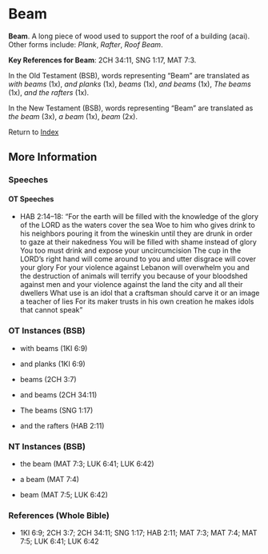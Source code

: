 # Beam
**Beam**. 
A long piece of wood used to support the roof of a building (acai). 
Other forms include: 
*Plank*, *Rafter*, *Roof Beam*. 


**Key References for Beam**: 
2CH 34:11, SNG 1:17, MAT 7:3. 


In the Old Testament (BSB), words representing “Beam” are translated as 
*with beams* (1x), *and planks* (1x), *beams* (1x), *and beams* (1x), *The beams* (1x), *and the rafters* (1x). 


In the New Testament (BSB), words representing “Beam” are translated as 
*the beam* (3x), *a beam* (1x), *beam* (2x). 


Return to [Index](00-Index.md)

## More Information

### Speeches

#### OT Speeches

* HAB 2:14–18: “For the earth will be filled with the knowledge of the glory of the LORD as the waters cover the sea Woe to him who gives drink to his neighbors pouring it from the wineskin until they are drunk in order to gaze at their nakedness You will be filled with shame instead of glory You too must drink and expose your uncircumcision The cup in the LORD’s right hand will come around to you and utter disgrace will cover your glory For your violence against Lebanon will overwhelm you and the destruction of animals will terrify you because of your bloodshed against men and your violence against the land the city and all their dwellers What use is an idol that a craftsman should carve it or an image a teacher of lies For its maker trusts in his own creation he makes idols that cannot speak”

### OT Instances (BSB)

* with beams (1KI 6:9)

* and planks (1KI 6:9)

* beams (2CH 3:7)

* and beams (2CH 34:11)

* The beams (SNG 1:17)

* and the rafters (HAB 2:11)



### NT Instances (BSB)

* the beam (MAT 7:3; LUK 6:41; LUK 6:42)

* a beam (MAT 7:4)

* beam (MAT 7:5; LUK 6:42)



### References (Whole Bible)

* 1KI 6:9; 2CH 3:7; 2CH 34:11; SNG 1:17; HAB 2:11; MAT 7:3; MAT 7:4; MAT 7:5; LUK 6:41; LUK 6:42



